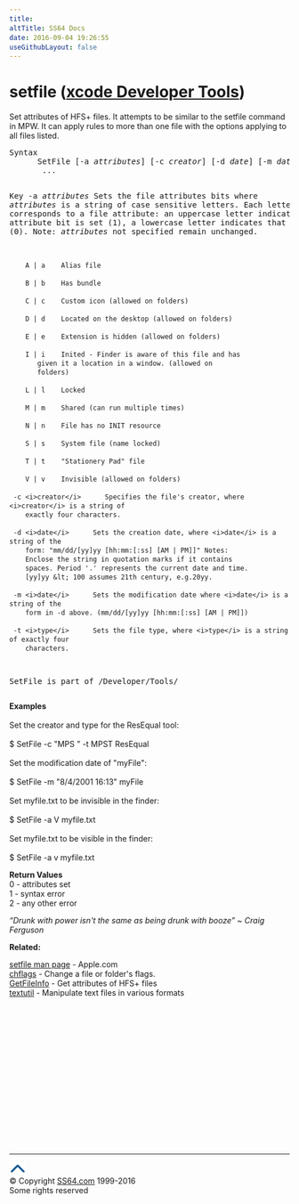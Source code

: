 ```yaml
---
title:
altTitle: SS64 Docs
date: 2016-09-04 19:26:55
useGithubLayout: false
---
```

<!-- #BeginLibraryItem "/Library/head_osx.lbi" --><!-- #EndLibraryItem --><h1>setfile (<a href="../links/osx.html#tools">xcode Developer Tools</a>)</h1> 
<p>Set attributes of HFS+ files. It attempts to be similar to the setfile command in MPW. It can apply rules to more than one file with the options applying to all files listed.</p>
<pre>Syntax
      SetFile [-a <i>attributes</i>] [-c <i>creator</i>] [-d <i>date</i>] [-m <i>date</i>] [-t <i>type</i>] <i>file</i>
       ...

Key
     -a <i>attributes</i>  Sets the file attributes bits where <i>attributes</i> is a string
        of case sensitive letters. Each letter corresponds to a
        file attribute: an uppercase letter indicates that the
        attribute bit is set (1), a lowercase letter indicates
        that it is not (0).   Note: <i>attributes</i> not specified remain
        unchanged.

        A | a    Alias file

        B | b    Has bundle

        C | c    Custom icon (allowed on folders)

        D | d    Located on the desktop (allowed on folders)

        E | e    Extension is hidden (allowed on folders)

        I | i    Inited - Finder is aware of this file and has
           given it a location in a window. (allowed on
           folders)

        L | l    Locked

        M | m    Shared (can run multiple times)

        N | n    File has no INIT resource

        S | s    System file (name locked)

        T | t    "Stationery Pad" file

        V | v    Invisible (allowed on folders)

     -c <i>creator</i>      Specifies the file's creator, where <i>creator</i> is a string of
        exactly four characters.

     -d <i>date</i>      Sets the creation date, where <i>date</i> is a string of the
        form: "mm/dd/[yy]yy [hh:mm:[:ss] [AM | PM]]" Notes:
        Enclose the string in quotation marks if it contains
        spaces. Period '.' represents the current date and time.
        [yy]yy &lt; 100 assumes 21th century, e.g.20yy.

     -m <i>date</i>      Sets the modification date where <i>date</i> is a string of the
        form in -d above. (mm/dd/[yy]yy [hh:mm:[:ss] [AM | PM]])

     -t <i>type</i>      Sets the file type, where <i>type</i> is a string of exactly four
        characters.

SetFile is part of
/Developer/Tools/</pre>
<p><b>Examples</b><br>
<br>
Set the creator and type for the ResEqual tool:<br>
<span class="code"><br>
$ SetFile -c "MPS " -t MPST ResEqual</span><br>
<br>Set the modification date of "myFile":<br>
<br>
<span class="code">$ SetFile -m "8/4/2001 16:13" myFile</span><br>
<br>Set myfile.txt to be invisible in the finder:<br>
<br>
<span class="code">$ SetFile -a V myfile.txt</span><br><br>
Set myfile.txt to be visible in the finder:<br>
<br><span class="code">$ SetFile -a v myfile.txt</span></p>
<p><b>Return Values</b><br>
0 - attributes set<br>
1 - syntax error <br>
2 - any other error</p>
<p class="quote"><i>“Drunk with power isn't the same as being drunk with booze” ~ Craig Ferguson</i></p>
<p><b>Related:</b></p>
<p><a href="https://developer.apple.com/legacy/library/documentation/Darwin/Reference/ManPages/man1/setfile.1.html">setfile man page</a> - Apple.com<br>
<a href="chflags.html">chflags</a> - Change a file or folder's flags.<br>
<a href="getfileinfo.html">GetFileInfo</a> - Get attributes of HFS+ files<br>
<a href="textutil.html">textutil</a> - Manipulate text files in various formats</p><!-- #BeginLibraryItem "/Library/foot_osx.lbi" --><p><script async="" src="//pagead2.googlesyndication.com/pagead/js/adsbygoogle.js"></script>
<!-- OSX300 -->
<ins class="adsbygoogle" style="display:inline-block;width:300px;height:250px" data-ad-client="ca-pub-6140977852749469" data-ad-slot="1823340303"></ins>
<script>
(adsbygoogle = window.adsbygoogle || []).push({});
</script></p>
<hr>
<div id="bl" class="footer"><a href="#"><img src="../images/top.png" width="30" height="22" alt="Back to the Top"></a></div>
<div id="br" class="footer, tagline">© Copyright <a href="http://ss64.com/">SS64.com</a> 1999-2016<br>
Some rights reserved</div><!-- #EndLibraryItem -->
